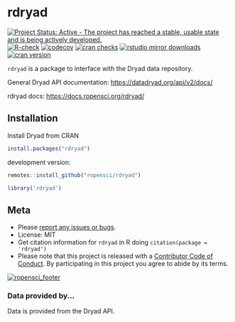 rdryad
======



[![Project Status: Active - The project has reached a stable, usable state and is being actively developed.](https://www.repostatus.org/badges/latest/active.svg)](https://www.repostatus.org/#active)
[![R-check](https://github.com/ropensci/rdryad/workflows/R-check/badge.svg)](https://github.com/ropensci/rdryad/actions?query=workflow%3AR-check)
[![codecov](https://codecov.io/gh/ropensci/rdryad/branch/master/graph/badge.svg)](https://codecov.io/gh/ropensci/rdryad)
[![cran checks](https://cranchecks.info/badges/worst/rdryad)](https://cranchecks.info/pkgs/rdryad)
[![rstudio mirror downloads](https://cranlogs.r-pkg.org/badges/rdryad)](https://github.com/metacran/cranlogs.app)
[![cran version](https://www.r-pkg.org/badges/version/rdryad)](https://cran.r-project.org/package=rdryad)

`rdryad` is a package to interface with the Dryad data repository.

General Dryad API documentation: https://datadryad.org/api/v2/docs/

rdryad docs: https://docs.ropensci.org/rdryad/

## Installation

Install Dryad from CRAN


```r
install.packages("rdryad")
```

development version:


```r
remotes::install_github("ropensci/rdryad")
```


```r
library('rdryad')
```

## Meta

* Please [report any issues or bugs](https://github.com/ropensci/rdryad/issues).
* License: MIT
* Get citation information for `rdryad` in R doing `citation(package = 'rdryad')`
* Please note that this project is released with a [Contributor Code of Conduct][coc]. By participating in this project you agree to abide by its terms.

[![ropensci_footer](https://ropensci.org/public_images/github_footer.png)](https://ropensci.org)

### Data provided by...

Data is provided from the Dryad API.

[coc]: https://github.com/ropensci/rdryad/blob/master/CODE_OF_CONDUCT.md
